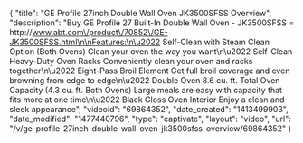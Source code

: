 {
    "title": "GE Profile 27inch Double Wall Oven JK3500SFSS Overview",
    "description": "Buy GE Profile 27  Built-In Double Wall Oven - JK3500SFSS = http:\/\/www.abt.com\/product\/70852\/GE-JK3500SFSS.html\n\nFeatures:\n\u2022 Self-Clean with Steam Clean Option (Both Ovens) Clean your oven the way you want\n\u2022 Self-Clean Heavy-Duty Oven Racks Conveniently clean your oven and racks together\n\u2022 Eight-Pass Broil Element Get full broil coverage and even browning from edge to edge\n\u2022 Double Oven 8.6 cu. ft. Total Oven Capacity (4.3 cu. ft. Both Ovens) Large meals are easy with capacity that fits more at one time\n\u2022 Black Gloss Oven Interior Enjoy a clean and sleek appearance",
    "videoid": "69864352",
    "date_created": "1413499903",
    "date_modified": "1477440796",
    "type": "captivate",
    "layout": "video",
    "url": "\/v\/ge-profile-27inch-double-wall-oven-jk3500sfss-overview\/69864352"
}